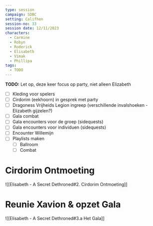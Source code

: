 ```yaml
---
type: session
campaign: SDBC
setting: Califhen
session-no: 33
session date: 12/11/2023
characters:
  - Carmine
  - Robyn
  - Roderick
  - Elisabeth
  - Vimak
  - Phillipa
tags:
  - TODO
---
```

**TODO:**
Let op, deze keer focus op party, niet alleen Elizabeth
- [ ] Kleding voor spelers
- [ ] Cirdorim (eekhoorn) in gesprek met party
- [ ] Dragoness Vrijheids Legion ingreep (verschillende invalshoeken - Elizabeth gijzelen?)
- [ ] Gala combat
- [ ] Gala encounters voor de groep (sidequests)
- [ ] Gala encounters voor individuen (sidequests)
- [ ] Encounter Willemijn
- [ ] Playlists maken
	- [ ] Ballroom
	- [ ] Combat
# Cirdorim Ontmoeting
![[Elisabeth - A Secret Dethroned#2. Cirdorim Ontmoeting]]

# Reunie Xavion & opzet Gala
![[Elisabeth - A Secret Dethroned#3.a Het Gala]]
